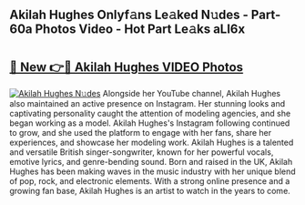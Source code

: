 ## Akilah Hughes Onlyf𝚊ns Le𝚊ked N𝚞des - Part-60a Photos Video - Hot Part Le𝚊ks aLI6x

# <h2><a href="http://ab7650.deff.icu/?id=Akilah+Hughes">🔗 New 👉🔴 Akilah Hughes VIDEO Photos</a></h2>

[![Akilah Hughes N𝚞des](https://i.imgur.com/rIISA9y.gif)](http://ab7650.deff.icu/?id=Akilah+Hughes)
Alongside her YouTube channel, Akilah Hughes also maintained an active presence on Instagram. Her stunning looks and captivating personality caught the attention of modeling agencies, and she began working as a model. Akilah Hughes's Instagram following continued to grow, and she used the platform to engage with her fans, share her experiences, and showcase her modeling work. Akilah Hughes is a talented and versatile British singer-songwriter, known for her powerful vocals, emotive lyrics, and genre-bending sound. Born and raised in the UK, Akilah Hughes has been making waves in the music industry with her unique blend of pop, rock, and electronic elements. With a strong online presence and a growing fan base, Akilah Hughes is an artist to watch in the years to come.
